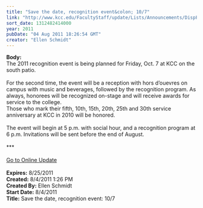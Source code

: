 ```yaml
---
title: "Save the date, recognition event&colon; 10/7"
link: "http://www.kcc.edu/FacultyStaff/update/Lists/Announcements/DispForm.aspx?ID=395"
sort_date: 1312482414000
year: 2011
pubDate: "04 Aug 2011 18:26:54 GMT"
creator: "Ellen Schmidt"
---
```


<div><b>Body:</b> <div class="ExternalClass361753FE5B894CD78C037DB8C218157E">
<div>The 2011 recognition event is being planned for Friday, Oct. 7 at KCC on the south patio. </div>
<div><br />For the second time, the event will be a reception with hors d’ouevres on campus with music and beverages, followed by the recognition program. As always, honorees will be recognized on-stage and will receive awards for service to the college. <br />Those who mark their fifth, 10th, 15th, 20th, 25th and 30th service anniversary at KCC in 2010 will be honored.</div>
<div><br />The event will begin at 5 p.m. with social hour, and a recognition program at 6 p.m. Invitations will be sent before the end of August.</div>
<div> </div>
<div>***</div>
<div> </div>
<div><a href="/FacultyStaff/update/Pages/dailyupdate.aspx">Go to Online Update</a><br /> </div></div></div>
<div><b>Expires:</b> 8/25/2011</div>
<div><b>Created:</b> 8/4/2011 1:26 PM</div>
<div><b>Created By:</b> Ellen Schmidt</div>
<div><b>Start Date:</b> 8/4/2011</div>
<div><b>Title:</b> Save the date, recognition event: 10/7</div>
